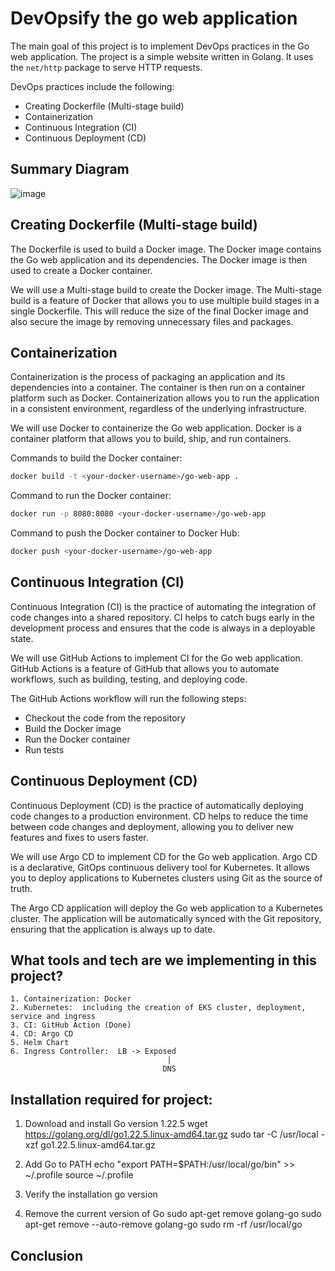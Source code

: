 # DevOpsify the go web application

The main goal of this project is to implement DevOps practices in the Go web application. The project is a simple website written in Golang. It uses the `net/http` package to serve HTTP requests.

DevOps practices include the following:

- Creating Dockerfile (Multi-stage build)
- Containerization
- Continuous Integration (CI)
- Continuous Deployment (CD)

## Summary Diagram
![image](https://github.com/user-attachments/assets/45f4ef12-c5b5-4247-9d43-356b5dfb671b)


## Creating Dockerfile (Multi-stage build)

The Dockerfile is used to build a Docker image. The Docker image contains the Go web application and its dependencies. The Docker image is then used to create a Docker container.

We will use a Multi-stage build to create the Docker image. The Multi-stage build is a feature of Docker that allows you to use multiple build stages in a single Dockerfile. This will reduce the size of the final Docker image and also secure the image by removing unnecessary files and packages.

## Containerization

Containerization is the process of packaging an application and its dependencies into a container. The container is then run on a container platform such as Docker. Containerization allows you to run the application in a consistent environment, regardless of the underlying infrastructure.

We will use Docker to containerize the Go web application. Docker is a container platform that allows you to build, ship, and run containers.

Commands to build the Docker container:

```bash
docker build -t <your-docker-username>/go-web-app .
```

Command to run the Docker container:

```bash
docker run -p 8080:8080 <your-docker-username>/go-web-app
```

Command to push the Docker container to Docker Hub:

```bash
docker push <your-docker-username>/go-web-app
```

## Continuous Integration (CI)

Continuous Integration (CI) is the practice of automating the integration of code changes into a shared repository. CI helps to catch bugs early in the development process and ensures that the code is always in a deployable state.

We will use GitHub Actions to implement CI for the Go web application. GitHub Actions is a feature of GitHub that allows you to automate workflows, such as building, testing, and deploying code.

The GitHub Actions workflow will run the following steps:

- Checkout the code from the repository
- Build the Docker image
- Run the Docker container
- Run tests

## Continuous Deployment (CD)

Continuous Deployment (CD) is the practice of automatically deploying code changes to a production environment. CD helps to reduce the time between code changes and deployment, allowing you to deliver new features and fixes to users faster.

We will use Argo CD to implement CD for the Go web application. Argo CD is a declarative, GitOps continuous delivery tool for Kubernetes. It allows you to deploy applications to Kubernetes clusters using Git as the source of truth.

The Argo CD application will deploy the Go web application to a Kubernetes cluster. The application will be automatically synced with the Git repository, ensuring that the application is always up to date.

## What tools and tech are we implementing in this project?


	1. Containerization: Docker
	2. Kubernetes:  including the creation of EKS cluster, deployment, service and ingress
	3. CI: GitHub Action (Done)
	4. CD: Argo CD 
	5. Helm Chart 
	6. Ingress Controller:  LB -> Exposed
	                                   |
                                   	  DNS

## Installation required for project:

1. Download and install Go version 1.22.5
  wget https://golang.org/dl/go1.22.5.linux-amd64.tar.gz
  sudo tar -C /usr/local -xzf go1.22.5.linux-amd64.tar.gz
  
2. Add Go to PATH
  echo "export PATH=$PATH:/usr/local/go/bin" >> ~/.profile
  source ~/.profile
  
3. Verify the installation
  go version
  
4. Remove the current version of Go
sudo apt-get remove golang-go
sudo apt-get remove --auto-remove golang-go
sudo rm -rf /usr/local/go


## Conclusion





